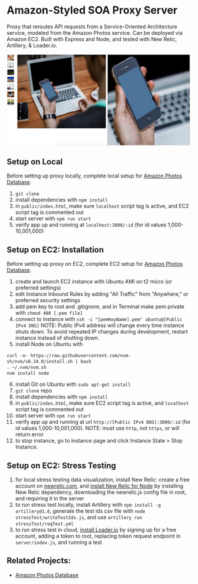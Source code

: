 # Amazon-Styled SOA Proxy Server

Proxy that reroutes API requests from a Service-Oriented Architecture service, modeled from the Amazon Photos service. Can be deployed via Amazon EC2. Built with Express and Node, and tested with New Relic, Artillery, & Loader.io.

<p align="center">
<img src="screenshot.png" width="600"/>
</p>

## Setup on Local

Before setting up proxy locally, complete local setup for [Amazon Photos Database](https://github.com/jhou12/soa-db-stress-testing).

1. `git clone`
1. install dependencies with `npm install`
1. in `public/index.html`, make sure `localhost` script tag is active, and EC2 script tag is commented out
1. start server with `npm run start`
1. verify app up and running at `localhost:3000/:id` (for id values 1,000-10,001,000)

## Setup on EC2: Installation

Before setting up proxy on EC2, complete EC2 setup for [Amazon Photos Database](https://github.com/jhou12/soa-db-stress-testing).

1. create and launch EC2 instance with Ubuntu AMI on t2 micro (or preferred settings)
1. edit Instance Inbound Rules by adding "All Traffic" from "Anywhere," or preferred security settings
1. add pem key to root and .gitignore, and in Terminal make pem private with `chmod 400 [.pem file]`
1. connect to instance with `ssh -i "[pemKeyName].pem" ubuntu@[Public IPv4 DNS]`
NOTE: Public IPv4 address will change every time instance shuts down. To avoid repeated IP changes during development, restart instance instead of shutting down.
1. install Node on Ubuntu with
```
curl -o- https://raw.githubusercontent.com/nvm-sh/nvm/v0.34.0/install.sh | bash
. ~/.nvm/nvm.sh
nvm install node
```
6. install Git on Ubuntu with `sudo apt-get install`
1. `git clone` repo
1. install dependencies with `npm install`
1. in `public/index.html`, make sure EC2 script tag is active, and `localhost` script tag is commented out
1. start server with `npm run start`
1. verify app up and running at url `http://[Public IPv4 DNS]:3000/:id` (for id values 1,000-10,001,000).
NOTE: must use `http`, not `https`, or will return error
1. to stop instance, go to instance page and click Instance State > Stop Instance.

## Setup on EC2: Stress Testing

1. for local stress testing data visualization, install New Relic: create a free account on [newrelic.com](https://newrelic.com/), and [install New Relic for Node](https://docs.newrelic.com/docs/agents/nodejs-agent/installation-configuration/install-nodejs-agent/) by installing New Relic dependency, downloading the newrelic.js config file in root, and requiring it in the server
1. to run stress test locally, install Artillery with `npm install -g artillery@1.6`, generate the test ids csv file with `node stressTest/writeTestIds.js`, and use `artillery run stressTest/reqTest.yml`
1. to run stress test in cloud, [install Loader.io](https://loader.io/) by signing up for a free account, adding a token to root, replacing token request endpoint in `server/index.js`, and running a test

## Related Projects:
- [Amazon Photos Database](https://github.com/jhou12/soa-db-stress-testing)

